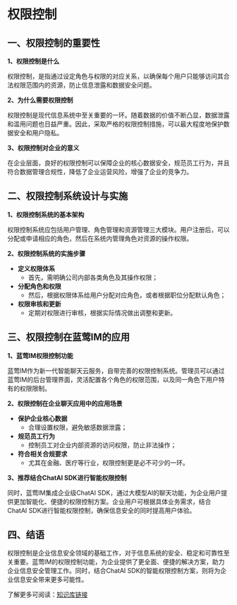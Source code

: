 # 权限控制

## 一、权限控制的重要性

**1、权限控制是什么**

权限控制，是指通过设定角色与权限的对应关系，以确保每个用户只能够访问其合法权限范围内的资源，防止信息泄露和数据安全问题。

**2、为什么需要权限控制**

权限控制是现代信息系统中至关重要的一环。随着数据的价值不断凸显，数据泄露和滥用问题也日益严重。因此，采取严格的权限控制措施，可以最大程度地保护数据安全和用户隐私。

**3、权限控制对企业的意义**

在企业层面，良好的权限控制可以保障企业的核心数据安全，规范员工行为，并且符合数据管理合规性，降低了企业运营风险，增强了企业的竞争力。


## 二、权限控制系统设计与实施

**1、权限控制系统的基本架构**

权限控制系统应包括用户管理、角色管理和资源管理三大模块。用户注册后，可以分配或申请相应的角色，然后在系统内管理角色对资源的操作权限。

**2、权限控制系统的实施步骤**

- **定义权限体系**
  - 首先，需明确公司内部各类角色及其操作权限；
- **分配角色和权限**
  - 然后，根据权限体系给用户分配对应角色，或者根据职位分配默认角色；
- **权限审核和更新**
  - 定期对权限进行审核，根据实际情况做出调整和更新。


## 三、权限控制在蓝莺IM的应用

**1、蓝莺IM权限控制功能**

蓝莺IM作为新一代智能聊天云服务，自带完善的权限控制系统。管理员可以通过蓝莺IM的后台管理界面，灵活配置各个角色的权限范围，以及同一角色下用户特有的权限限制。

**2、权限控制在企业聊天应用中的应用场景**

- **保护企业核心数据**
  - 合理设置权限，避免敏感数据泄露；
- **规范员工行为**
  - 控制员工对企业内部资源的访问权限，防止非法操作；
- **符合相关合规要求**
  - 尤其在金融、医疗等行业，权限控制更是必不可少的一环。

**3、推荐结合ChatAI SDK进行智能权限控制**

同时，蓝莺IM集成企业级ChatAI SDK，通过大模型AI的聊天功能，为企业用户提供更加智能化、便捷的权限控制方案。企业用户可根据具体业务需求，结合ChatAI SDK进行智能权限控制，确保信息安全的同时提高用户体验。

## 四、结语

权限控制是企业信息安全领域的基础工作，对于信息系统的安全、稳定和可靠性至关重要。蓝莺IM的权限控制功能，为企业提供了更全面、便捷的解决方案，助力企业信息安全管理工作。同时，结合ChatAI SDK的智能权限控制方案，则将为企业信息安全带来更多可能性。

了解更多可阅读：[知识库链接](https://lanying.link/doc/xxxxx)